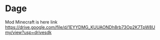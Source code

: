 # Dage
Mod Minecraft is here link https://drive.google.com/file/d/1EYYDMG_KUUAONDh8rb73Op2K7TpW8Umy/view?usp=drivesdk
